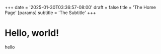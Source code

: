 +++
date = '2025-01-30T03:36:57-08:00'
draft = false
title = 'The Home Page'
[params]
  subtitle = 'The Subtitle'
+++
# Hello, world!
hello
